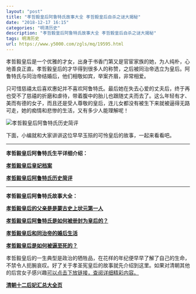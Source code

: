 ```yaml
---
layout: "post"
title: "孝哲毅皇后阿鲁特氏故事大全 孝哲毅皇后自杀之谜大揭秘"
date: "2018-12-17 16:15"
categories: "明清历史"
description: "孝哲毅皇后阿鲁特氏故事大全 孝哲毅皇后自杀之谜大揭秘"
tags: 明清历史
url: https://www.y5000.com/zgls/mq/19595.html
---
```






孝哲毅皇后是一个优雅的才女，出身于书香门第又是官宦家族的她，为人纯朴，心地善良正直。孝哲毅皇后的才华得到很多人的称赞，之后被同治帝选立为皇后。阿鲁特氏与同治帝结婚后，他们相敬如宾，举案齐眉，非常相爱。

只可惜慈禧太后喜欢惠妃并不喜欢阿鲁特氏。最后她在失去心爱的丈夫后，终于再也受不了慈禧的折磨和虐待，带着腹中的胎儿也跟随丈夫而去了。这么年轻有才、美而有德的女子，而且还是受人尊敬的皇后，连儿女都没有被生下来就被逼得无路可走，她的痴情和悲惨的生活，又有多少人能理解呢！

![孝哲毅皇后阿鲁特氏历史简评](https://www.y5000.com/uploads/allimg/170421/6-1F42109542O11.JPG)

下面，小编就和大家讲讲这位早早玉殒的可怜皇后的故事，一起来看看吧。

* * *

**孝哲毅皇后阿鲁特氏生平详细介绍：**

**[孝哲毅皇后皇妃档案](https://www.y5000.com/zgls/mq/19498.html)**

**[孝哲毅皇后阿鲁特氏历史简评](https://www.y5000.com/zgls/mq/19499.html)**

* * *

**孝哲毅皇后阿鲁特氏故事大全：**

[**孝哲毅皇后的父亲是是蒙古史上状元第一人**](https://www.y5000.com/zgls/mq/19500.html)

[**孝哲毅皇后阿鲁特氏是如何被册封为皇后的？**](https://www.y5000.com/zgls/mq/19501.html)

[**孝哲毅皇后和同治帝的婚后生活**](https://www.y5000.com/zgls/mq/19503.html)

**[孝哲毅皇后是如何被逼至死的？](https://www.y5000.com/zgls/mq/19505.html)**

孝哲毅皇后的一生典型是政治的牺牲品，在花样的年纪便早早了解了自己的生命，不禁令人扼腕哀叹。好了关于孝圣宪皇后的故事就先介绍到这里。如果对清朝其他的后宫女子感兴趣[可以点击下放链接，查阅详细精彩内容。](https://www.y5000.com/zgls/mq/19316.html)

**[清朝十二后妃汇总大全页](https://www.y5000.com/zgls/mq/19316.html)**
